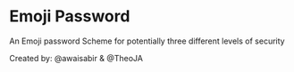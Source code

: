 # Emoji Password

An Emoji password Scheme for potentially three different levels of security


Created by: @awaisabir & @TheoJA
